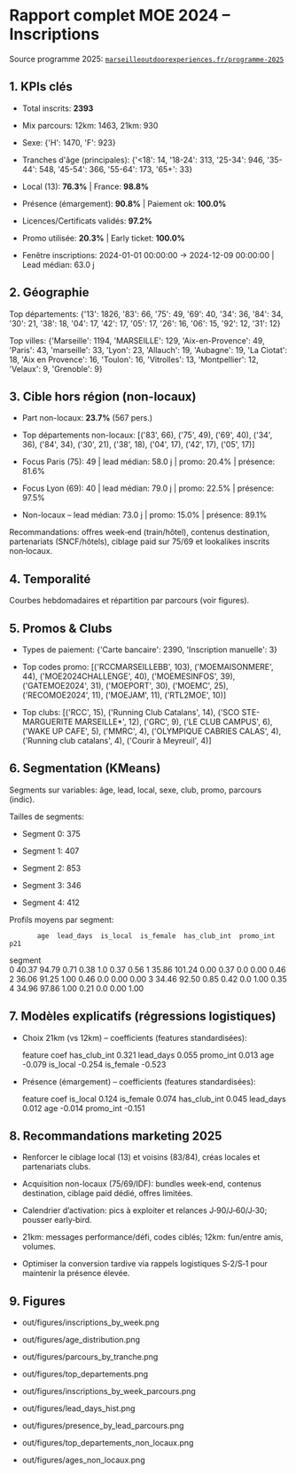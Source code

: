 # Rapport complet MOE 2024 – Inscriptions

Source programme 2025: [`marseilleoutdoorexperiences.fr/programme-2025`](https://www.marseilleoutdoorexperiences.fr/programme-2025)


## 1. KPIs clés

- Total inscrits: **2393**

- Mix parcours: 12km: 1463, 21km: 930

- Sexe: {'H': 1470, 'F': 923}

- Tranches d'âge (principales): {'<18': 14, '18-24': 313, '25-34': 946, '35-44': 548, '45-54': 366, '55-64': 173, '65+': 33}

- Local (13): **76.3%** | France: **98.8%**

- Présence (émargement): **90.8%** | Paiement ok: **100.0%**

- Licences/Certificats validés: **97.2%**

- Promo utilisée: **20.3%** | Early ticket: **100.0%**

- Fenêtre inscriptions: 2024-01-01 00:00:00 → 2024-12-09 00:00:00 | Lead médian: 63.0 j


## 2. Géographie

Top départements: {'13': 1826, '83': 66, '75': 49, '69': 40, '34': 36, '84': 34, '30': 21, '38': 18, '04': 17, '42': 17, '05': 17, '26': 16, '06': 15, '92': 12, '31': 12}

Top villes: {'Marseille': 1194, 'MARSEILLE': 129, 'Aix-en-Provence': 49, 'Paris': 43, 'marseille': 33, 'Lyon': 23, 'Allauch': 19, 'Aubagne': 19, 'La Ciotat': 18, 'Aix en Provence': 16, 'Toulon': 16, 'Vitrolles': 13, 'Montpellier': 12, 'Velaux': 9, 'Grenoble': 9}


## 3. Cible hors région (non-locaux)

- Part non-locaux: **23.7%** (567 pers.)

- Top départements non-locaux: [('83', 66), ('75', 49), ('69', 40), ('34', 36), ('84', 34), ('30', 21), ('38', 18), ('04', 17), ('42', 17), ('05', 17)]

- Focus Paris (75): 49 | lead médian: 58.0 j | promo: 20.4% | présence: 81.6%

- Focus Lyon (69): 40 | lead médian: 79.0 j | promo: 22.5% | présence: 97.5%

- Non-locaux – lead médian: 73.0 j | promo: 15.0% | présence: 89.1%

Recommandations: offres week‑end (train/hôtel), contenus destination, partenariats (SNCF/hôtels), ciblage paid sur 75/69 et lookalikes inscrits non‑locaux.


## 4. Temporalité

Courbes hebdomadaires et répartition par parcours (voir figures).


## 5. Promos & Clubs

- Types de paiement: {'Carte bancaire': 2390, 'Inscription manuelle': 3}

- Top codes promo: [('RCCMARSEILLEBB', 103), ('MOEMAISONMERE', 44), ('MOE2024CHALLENGE', 40), ('MOEMESINFOS', 39), ('GATEMOE2024', 31), ('MOEPORT', 30), ('MOEMC', 25), ('RECOMOE2024', 11), ('MOEJAM', 11), ('RTL2MOE', 10)]

- Top clubs: [('RCC', 15), ('Running Club Catalans', 14), ('SCO STE-MARGUERITE MARSEILLE*', 12), ('GRC', 9), ('LE CLUB CAMPUS', 6), ('WAKE UP CAFE', 5), ('MMRC', 4), ('OLYMPIQUE CABRIES CALAS', 4), ('Running club catalans', 4), ('Courir à Meyreuil', 4)]


## 6. Segmentation (KMeans)

Segments sur variables: âge, lead, local, sexe, club, promo, parcours (indic).

Tailles de segments:

- Segment 0: 375

- Segment 1: 407

- Segment 2: 853

- Segment 3: 346

- Segment 4: 412


Profils moyens par segment:

           age  lead_days  is_local  is_female  has_club_int  promo_int   p21
segment                                                                      
0        40.37      94.79      0.71       0.38           1.0       0.37  0.56
1        35.86     101.24      0.00       0.37           0.0       0.00  0.46
2        36.06      91.25      1.00       0.46           0.0       0.00  0.00
3        34.46      92.50      0.85       0.42           0.0       1.00  0.35
4        34.96      97.86      1.00       0.21           0.0       0.00  1.00



## 7. Modèles explicatifs (régressions logistiques)

- Choix 21km (vs 12km) – coefficients (features standardisées):

     feature   coef
has_club_int  0.321
   lead_days  0.055
   promo_int  0.013
         age -0.079
    is_local -0.254
   is_female -0.523


- Présence (émargement) – coefficients (features standardisées):

     feature   coef
    is_local  0.124
   is_female  0.074
has_club_int  0.045
   lead_days  0.012
         age -0.014
   promo_int -0.151



## 8. Recommandations marketing 2025

- Renforcer le ciblage local (13) et voisins (83/84), créas locales et partenariats clubs.

- Acquisition non-locaux (75/69/IDF): bundles week‑end, contenus destination, ciblage paid dédié, offres limitées.

- Calendrier d’activation: pics à exploiter et relances J‑90/J‑60/J‑30; pousser early‑bird.

- 21km: messages performance/défi, codes ciblés; 12km: fun/entre amis, volumes.

- Optimiser la conversion tardive via rappels logistiques S‑2/S‑1 pour maintenir la présence élevée.


## 9. Figures

- out/figures/inscriptions_by_week.png

- out/figures/age_distribution.png

- out/figures/parcours_by_tranche.png

- out/figures/top_departements.png

- out/figures/inscriptions_by_week_parcours.png

- out/figures/lead_days_hist.png

- out/figures/presence_by_lead_parcours.png

- out/figures/top_departements_non_locaux.png

- out/figures/ages_non_locaux.png
